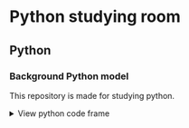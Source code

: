 # Python studying room

## Python

### Background Python model

This repository is made for studying python.

<details>
<summary>
View python code frame</summary>
Backround Python model has no Frame.

```python
# No type of frame

# or
import turtle as t
# or
from turtle import *
# or
import os
```
### Python game

studied by books

[pygame](python_game/pygame) has defult Frame.

```python
import pygame
```
### Python coding

studied by books

[python_coding](python_coding) has defult Frame.

```python
import pygame, sys
```
### algorithm

studied by books

[algorithm](algorithm) has no Frame.
</details>